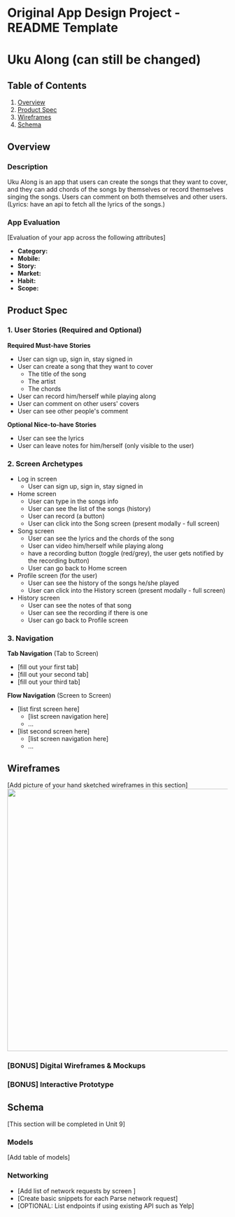 # Original App Design Project - README Template

# Uku Along (can still be changed)

## Table of Contents

1. [Overview](#Overview)
1. [Product Spec](#Product-Spec)
1. [Wireframes](#Wireframes)
1. [Schema](#Schema)

## Overview

### Description

Uku Along is an app that users can create the songs that they want to cover, and they can add chords of the songs by themselves or record themselves singing the songs. Users can comment on both themselves and other users. (Lyrics: have an api to fetch all the lyrics of the songs.)

### App Evaluation

[Evaluation of your app across the following attributes]

- **Category:**
- **Mobile:**
- **Story:**
- **Market:**
- **Habit:**
- **Scope:**

## Product Spec

### 1. User Stories (Required and Optional)

**Required Must-have Stories**

- User can sign up, sign in, stay signed in
- User can create a song that they want to cover
  - The title of the song
  - The artist
  - The chords
- User can record him/herself while playing along
- User can comment on other users' covers
- User can see other people's comment

**Optional Nice-to-have Stories**

- User can see the lyrics
- User can leave notes for him/herself (only visible to the user)

### 2. Screen Archetypes

- Log in screen
  - User can sign up, sign in, stay signed in
- Home screen
  - User can type in the songs info
  - User can see the list of the songs (history)
  - User can record (a button)
  - User can click into the Song screen (present modally - full screen)
- Song screen
  - User can see the lyrics and the chords of the song
  - User can video him/herself while playing along
  - have a recording button (toggle (red/grey), the user gets notified by the recording button)
  - User can go back to Home screen
- Profile screen (for the user)
  - User can see the history of the songs he/she played
  - User can click into the History screen (present modally - full screen)
- History screen
  - User can see the notes of that song
  - User can see the recording if there is one
  - User can go back to Profile screen

### 3. Navigation

**Tab Navigation** (Tab to Screen)

- [fill out your first tab]
- [fill out your second tab]
- [fill out your third tab]

**Flow Navigation** (Screen to Screen)

- [list first screen here]
  - [list screen navigation here]
  - ...
- [list second screen here]
  - [list screen navigation here]
  - ...

## Wireframes

[Add picture of your hand sketched wireframes in this section]
<img src="YOUR_WIREFRAME_IMAGE_URL" width=600>

### [BONUS] Digital Wireframes & Mockups

### [BONUS] Interactive Prototype

## Schema

[This section will be completed in Unit 9]

### Models

[Add table of models]

### Networking

- [Add list of network requests by screen ]
- [Create basic snippets for each Parse network request]
- [OPTIONAL: List endpoints if using existing API such as Yelp]
